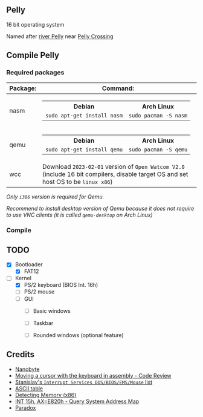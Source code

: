 
## Pelly

16 bit operating system

Named after [river Pelly](https://www.google.com/maps/place/Pelly+River/@62.294708,-134.7159487,8z/data=!3m1!4b1!4m5!3m4!1s0x5150567ab729172f:0x2429c8233184845e!8m2!3d62.285926!4d-133.6080992) near [Pelly Crossing](https://www.google.com/maps/place/Pelly+Crossing,+YT,+Canada/@62.8257353,-136.5785531,14.33z/data=!4m5!3m4!1s0x514e2eec14cd51e1:0x3a02c1697ff0e317!8m2!3d62.817979!4d-136.568795)

## Compile Pelly

### Required packages

| Package: | Command:                                                                                                                            |
| -------- | ----------------------------------------------------------------------------------------------------------------------------------- |
| nasm     | <table><tr><th>Debian</th><th>Arch Linux</th></tr><td>`sudo apt-get install nasm`</td><td>`sudo pacman -S nasm`</td></tr></table>   |
| qemu     | <table><tr><th>Debian</th><th>Arch Linux</th></tr><td>`sudo apt-get install qemu`</td><td>`sudo pacman -S qemu`</td></tr></table>   |
| wcc      | Download `2023-02-01` version of `Open Watcom V2.0` (include 16 bit compilers, disable target OS and set host OS to be `linux x86`) |

_Only `i386` version is required for Qemu._

_Recommend to install desktop version of Qemu because it does not require to use VNC clients (it is called `qemu-desktop` on Arch Linux)_

### Compile

## TODO

- [X] Bootloader
  - [X] FAT12
- [ ] Kernel
  - [X] PS/2 keyboard (BIOS Int. 16h)
  - [ ] PS/2 mouse
  - [ ] GUI
    - [ ] Basic windows
    - [ ] Taskbar
    - [ ] Rounded windows (optional feature)


## Credits
- [Nanobyte](https://www.youtube.com/@nanobyte-dev)
- [Moving a cursor with the keyboard in assembly - Code Review](https://codereview.stackexchange.com/questions/156257/moving-a-cursor-with-the-keyboard-in-assembly)
- [Stanislav's `Interrupt Services DOS/BIOS/EMS/Mouse` list](https://stanislavs.org/helppc/idx_interrupt.html)
- [ASCII table](https://www.asciitable.com/)
- [Detecting Memory (x86)](https://wiki.osdev.org/Detecting_Memory_(x86))
- [INT 15h, AX=E820h - Query System Address Map](http://uruk.org/orig-grub/mem64mb.html)
- [Paradox](https://github.com/KevinAlavik/Paradox)
